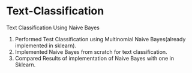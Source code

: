 # Text-Classification
Text Classification Using Naive Bayes
1. Performed Test Classification using Multinomial Naive Bayes(already implemented in sklearn).
2. Implemented Naive Bayes from scratch for text classification. 
3. Compared Results of implementation of Naive Bayes with one in Sklearn.
